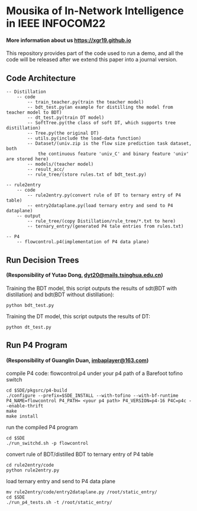 # Mousika of In-Network Intelligence in IEEE INFOCOM22 
#### More information about us https://xgr19.github.io  
This repository provides part of the code used to run a demo, and all the code will be released after we extend this paper into a journal version.

## Code Architecture

```
-- Distillation
	-- code
		-- train_teacher.py(train the teacher model)
		-- bdt_test.py(an example for distilling the model from teacher model to BDT)
		-- dt_test.py(train DT model)
		-- SoftTree.py(the class of soft DT, which supports tree distillation)
		-- Tree.py(the original DT)
		-- utils.py(include the load-data function)
		-- Dataset/(univ.zip is the flow size prediction task dataset, both 
			the continuous feature 'univ_C' and binary feature 'univ' are stored here)
		-- models/(teacher model)
		-- result_acc/
		-- rule_tree/(store rules.txt of bdt_test.py)
		
-- rule2entry
	-- code
		-- rule2entry.py(convert rule of DT to ternary entry of P4 table)
		-- entry2dataplane.py(load ternary entry and send to P4 dataplane)
	-- output
	    -- rule_tree/(copy Distillation/rule_tree/*.txt to here)
	    -- ternary_entry/(generated P4 tale entries from rules.txt)

-- P4
    -- flowcontrol.p4(implementation of P4 data plane)
```

## Run Decision Trees
#### (Responsibility of Yutao Dong, dyt20@mails.tsinghua.edu.cn)  
Training the BDT model, this script outputs the results of sdt(BDT with distillation) and bdt(BDT without distillation):
```
python bdt_test.py

```
Training the DT model, this script outputs the results of DT:

```
python dt_test.py

```
## Run P4 Program
#### (Responsibility of Guanglin Duan, imbaplayer@163.com)  
compile P4 code: flowcontrol.p4 under your p4 path of a Barefoot tofino switch

```
cd $SDE/pkgsrc/p4-build
./configure --prefix=$SDE_INSTALL --with-tofino --with-bf-runtime P4_NAME=flowcontrol P4_PATH= <your p4 path> P4_VERSION=p4-16 P4C=p4c --enable-thrift
make
make install
```

run the compiled P4 program

```
cd $SDE
./run_switchd.sh -p flowcontrol
```

convert rule of BDT/distilled BDT to ternary entry of P4 table

```
cd rule2entry/code
python rule2entry.py
```

load ternary entry and send to P4 data plane

```
mv rule2entry/code/entry2dataplane.py /root/static_entry/
cd $SDE
./run_p4_tests.sh -t /root/static_entry/
```

